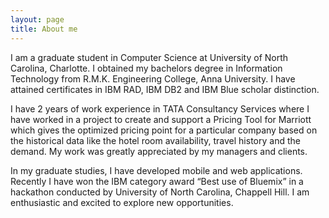 ```yaml
---
layout: page
title: About me
---
```


I am a graduate student in Computer Science at University of North Carolina, Charlotte.  I obtained my bachelors degree in Information Technology from R.M.K. Engineering College, Anna University.  I have attained certificates in IBM RAD, IBM DB2 and IBM Blue scholar distinction.  

I have 2 years of work experience in TATA Consultancy Services where I have worked in a project to create and support a Pricing Tool for Marriott which gives the optimized pricing point for a particular company based on the historical data like the hotel room availability, travel history and the demand. My work was greatly appreciated by my managers and clients.  

In my graduate studies, I have developed mobile and web applications.  Recently I have won the IBM category award “Best use of Bluemix” in a hackathon conducted by University of North Carolina, Chappell Hill.  I am enthusiastic and excited to explore new opportunities.  


